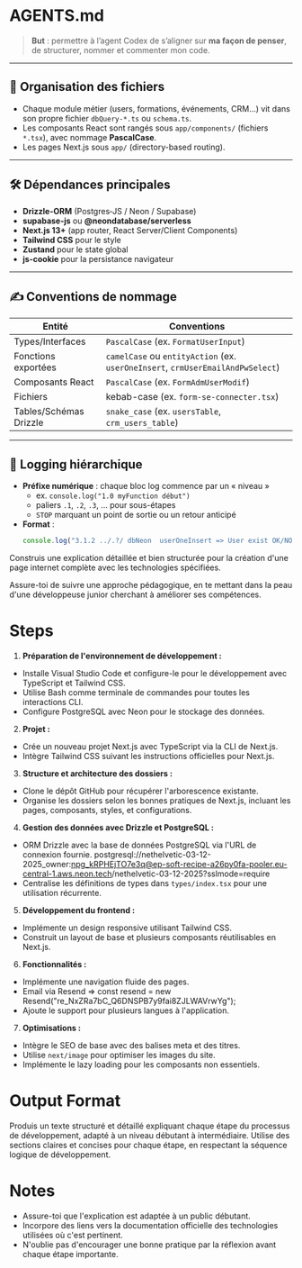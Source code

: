 # AGENTS.md

> **But** : permettre à l’agent Codex de s’aligner sur **ma façon de penser**, de structurer, nommer et commenter mon code.

---

## 📁 Organisation des fichiers

- Chaque module métier (users, formations, événements, CRM…) vit dans son propre fichier `dbQuery-*.ts` ou `schema.ts`.
- Les composants React sont rangés sous `app/components/` (fichiers `*.tsx`), avec nommage **PascalCase**.
- Les pages Next.js sous `app/` (directory-based routing).

---

## 🛠️ Dépendances principales

- **Drizzle-ORM** (Postgres‐JS / Neon / Supabase)
- **supabase-js** ou **@neondatabase/serverless**
- **Next.js 13+** (app router, React Server/Client Components)
- **Tailwind CSS** pour le style
- **Zustand** pour le state global
- **js-cookie** pour la persistance navigateur

---

## ✍️ Conventions de nommage

| Entité               | Conventions                   |
|----------------------|-------------------------------|
| Types/Interfaces     | `PascalCase` (ex. `FormatUserInput`)      |
| Fonctions exportées  | `camelCase` ou `entityAction` (ex. `userOneInsert`, `crmUserEmailAndPwSelect`) |
| Composants React     | `PascalCase` (ex. `FormAdmUserModif`)     |
| Fichiers             | kebab-case (ex. `form-se-connecter.tsx`)   |
| Tables/Schémas Drizzle | `snake_case` (ex. `usersTable`, `crm_users_table`) |

---

## 🔢 Logging hiérarchique

- **Préfixe numérique** : chaque bloc log commence par un « niveau »  
  - ex. `console.log("1.0 myFunction début")`  
  - paliers `.1`, `.2`, `.3`, … pour sous-étapes  
  - `STOP` marquant un point de sortie ou un retour anticipé
- **Format** :
  ```ts
  console.log("3.1.2 ../.?/ dbNeon  userOneInsert => User exist OK/NO");


Construis une explication détaillée et bien structurée pour la création d'une page internet complète avec les technologies spécifiées.

Assure-toi de suivre une approche pédagogique, en te mettant dans la peau d'une développeuse junior cherchant à améliorer ses compétences.

# Steps

1. **Préparation de l'environnement de développement :**
- Installe Visual Studio Code et configure-le pour le développement avec TypeScript et Tailwind CSS.
- Utilise Bash comme terminale de commandes pour toutes les interactions CLI.
- Configure PostgreSQL avec Neon pour le stockage des données.

2. **Projet :**
- Crée un nouveau projet Next.js avec TypeScript via la CLI de Next.js.
- Intègre Tailwind CSS suivant les instructions officielles pour Next.js.

3. **Structure et architecture des dossiers :**
- Clone le dépôt GitHub pour récupérer l'arborescence existante.
- Organise les dossiers selon les bonnes pratiques de Next.js, incluant les pages, composants, styles, et configurations.

4. **Gestion des données avec Drizzle et PostgreSQL :**
- ORM Drizzle avec la base de données PostgreSQL via l'URL de connexion fournie.
postgresql://nethelvetic-03-12-2025_owner:npg_kRPHEjTO7e3q@ep-soft-recipe-a26py0fa-pooler.eu-central-1.aws.neon.tech/nethelvetic-03-12-2025?sslmode=require
- Centralise les définitions de types dans `types/index.tsx` pour une utilisation récurrente.


5. **Développement du frontend :**
- Implémente un design responsive utilisant Tailwind CSS.
- Construit un layout de base et plusieurs composants réutilisables en Next.js.

6. **Fonctionnalités :**
- Implémente une navigation fluide des pages.
- Email via Resend => const resend = new Resend("re_NxZRa7bC_Q6DNSPB7y9fai8ZJLWAVrwYg");
- Ajoute le support pour plusieurs langues à l'application.

7. **Optimisations :**
- Intègre le SEO de base avec des balises meta et des titres.
- Utilise `next/image` pour optimiser les images du site.
- Implémente le lazy loading pour les composants non essentiels.

# Output Format

Produis un texte structuré et détaillé expliquant chaque étape du processus de développement, adapté à un niveau débutant à intermédiaire. Utilise des sections claires et concises pour chaque étape, en respectant la séquence logique de développement.


# Notes

- Assure-toi que l'explication est adaptée à un public débutant.
- Incorpore des liens vers la documentation officielle des technologies utilisées où c'est pertinent.
- N'oublie pas d'encourager une bonne pratique par la réflexion avant chaque étape importante.
